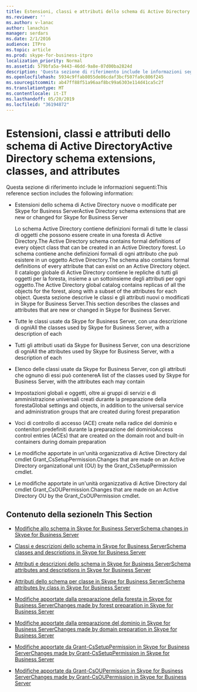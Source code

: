 ```yaml
---
title: Estensioni, classi e attributi dello schema di Active Directory
ms.reviewer: ''
ms.author: v-lanac
author: lanachin
manager: serdars
ms.date: 2/1/2016
audience: ITPro
ms.topic: article
ms.prod: skype-for-business-itpro
localization_priority: Normal
ms.assetid: 579bfa5a-9443-46dd-9a8e-07d00ba2824d
description: 'Questa sezione di riferimento include le informazioni seguenti:'
ms.openlocfilehash: 5934c9ffab8055de86cdaf3bcf507fa9c806f245
ms.sourcegitcommit: ab47ff88f51a96aaf8bc99a6303e114d41ca5c2f
ms.translationtype: MT
ms.contentlocale: it-IT
ms.lasthandoff: 05/20/2019
ms.locfileid: "36194872"
---
```

# <a name="active-directory-schema-extensions-classes-and-attributes"></a><span data-ttu-id="0f5b4-103">Estensioni, classi e attributi dello schema di Active Directory</span><span class="sxs-lookup"><span data-stu-id="0f5b4-103">Active Directory schema extensions, classes, and attributes</span></span>
 
<span data-ttu-id="0f5b4-104">Questa sezione di riferimento include le informazioni seguenti:</span><span class="sxs-lookup"><span data-stu-id="0f5b4-104">This reference section includes the following information:</span></span> 
  
- <span data-ttu-id="0f5b4-105">Estensioni dello schema di Active Directory nuove o modificate per Skype for Business Server</span><span class="sxs-lookup"><span data-stu-id="0f5b4-105">Active Directory schema extensions that are new or changed for Skype for Business Server</span></span>
    
    <span data-ttu-id="0f5b4-106">Lo schema Active Directory contiene definizioni formali di tutte le classi di oggetti che possono essere create in una foresta di Active Directory.</span><span class="sxs-lookup"><span data-stu-id="0f5b4-106">The Active Directory schema contains formal definitions of every object class that can be created in an Active Directory forest.</span></span> <span data-ttu-id="0f5b4-107">Lo schema contiene anche definizioni formali di ogni attributo che può esistere in un oggetto Active Directory.</span><span class="sxs-lookup"><span data-stu-id="0f5b4-107">The schema also contains formal definitions of every attribute that can exist on an Active Directory object.</span></span> <span data-ttu-id="0f5b4-108">Il catalogo globale di Active Directory contiene le repliche di tutti gli oggetti per la foresta, insieme a un sottoinsieme degli attributi per ogni oggetto.</span><span class="sxs-lookup"><span data-stu-id="0f5b4-108">The Active Directory global catalog contains replicas of all the objects for the forest, along with a subset of the attributes for each object.</span></span> <span data-ttu-id="0f5b4-109">Questa sezione descrive le classi e gli attributi nuovi o modificati in Skype for Business Server.</span><span class="sxs-lookup"><span data-stu-id="0f5b4-109">This section describes the classes and attributes that are new or changed in Skype for Business Server.</span></span>
    
- <span data-ttu-id="0f5b4-110">Tutte le classi usate da Skype for Business Server, con una descrizione di ogni</span><span class="sxs-lookup"><span data-stu-id="0f5b4-110">All the classes used by Skype for Business Server, with a description of each</span></span>
    
- <span data-ttu-id="0f5b4-111">Tutti gli attributi usati da Skype for Business Server, con una descrizione di ogni</span><span class="sxs-lookup"><span data-stu-id="0f5b4-111">All the attributes used by Skype for Business Server, with a description of each</span></span>
    
- <span data-ttu-id="0f5b4-112">Elenco delle classi usate da Skype for Business Server, con gli attributi che ognuno di essi può contenere</span><span class="sxs-lookup"><span data-stu-id="0f5b4-112">A list of the classes used by Skype for Business Server, with the attributes each may contain</span></span>
    
- <span data-ttu-id="0f5b4-113">Impostazioni globali e oggetti, oltre ai gruppi di servizi e di amministrazione universali creati durante la preparazione della foresta</span><span class="sxs-lookup"><span data-stu-id="0f5b4-113">Global settings and objects, in addition to the universal service and administration groups that are created during forest preparation</span></span>
    
- <span data-ttu-id="0f5b4-114">Voci di controllo di accesso (ACE) create nella radice del dominio e contenitori predefiniti durante la preparazione del dominio</span><span class="sxs-lookup"><span data-stu-id="0f5b4-114">Access control entries (ACEs) that are created on the domain root and built-in containers during domain preparation</span></span>
    
- <span data-ttu-id="0f5b4-115">Le modifiche apportate in un'unità organizzativa di Active Directory dal cmdlet Grant_CsSetupPermission.</span><span class="sxs-lookup"><span data-stu-id="0f5b4-115">Changes that are made on an Active Directory organizational unit (OU) by the Grant_CsSetupPermission cmdlet.</span></span>
    
- <span data-ttu-id="0f5b4-116">Le modifiche apportate in un'unità organizzativa di Active Directory dal cmdlet Grant_CsOUPermission.</span><span class="sxs-lookup"><span data-stu-id="0f5b4-116">Changes that are made on an Active Directory OU by the Grant_CsOUPermission cmdlet.</span></span>
    
## <a name="in-this-section"></a><span data-ttu-id="0f5b4-117">Contenuto della sezione</span><span class="sxs-lookup"><span data-stu-id="0f5b4-117">In This Section</span></span>

- [<span data-ttu-id="0f5b4-118">Modifiche allo schema in Skype for Business Server</span><span class="sxs-lookup"><span data-stu-id="0f5b4-118">Schema changes in Skype for Business Server</span></span>](schema-changes.md)
    
- [<span data-ttu-id="0f5b4-119">Classi e descrizioni dello schema in Skype for Business Server</span><span class="sxs-lookup"><span data-stu-id="0f5b4-119">Schema classes and descriptions in Skype for Business Server</span></span>](schema-classes-and-descriptions.md)
    
- [<span data-ttu-id="0f5b4-120">Attributi e descrizioni dello schema in Skype for Business Server</span><span class="sxs-lookup"><span data-stu-id="0f5b4-120">Schema attributes and descriptions in Skype for Business Server</span></span>](schema-attributes-and-descriptions.md)
    
- [<span data-ttu-id="0f5b4-121">Attributi dello schema per classe in Skype for Business Server</span><span class="sxs-lookup"><span data-stu-id="0f5b4-121">Schema attributes by class in Skype for Business Server</span></span>](schema-attributes-by-class.md)
    
- [<span data-ttu-id="0f5b4-122">Modifiche apportate dalla preparazione della foresta in Skype for Business Server</span><span class="sxs-lookup"><span data-stu-id="0f5b4-122">Changes made by forest preparation in Skype for Business Server</span></span>](changes-made-by-forest-preparation.md)
    
- [<span data-ttu-id="0f5b4-123">Modifiche apportate dalla preparazione del dominio in Skype for Business Server</span><span class="sxs-lookup"><span data-stu-id="0f5b4-123">Changes made by domain preparation in Skype for Business Server</span></span>](changes-made-by-domain-preparation.md)
    
- [<span data-ttu-id="0f5b4-124">Modifiche apportate da Grant-CsSetupPermission in Skype for Business Server</span><span class="sxs-lookup"><span data-stu-id="0f5b4-124">Changes made by Grant-CsSetupPermission in Skype for Business Server</span></span>](changes-made-by-grant-cssetuppermission.md)
    
- [<span data-ttu-id="0f5b4-125">Modifiche apportate da Grant-CsOUPermission in Skype for Business Server</span><span class="sxs-lookup"><span data-stu-id="0f5b4-125">Changes made by Grant-CsOUPermission in Skype for Business Server</span></span>](changes-made-by-grant-csoupermission.md)
    

